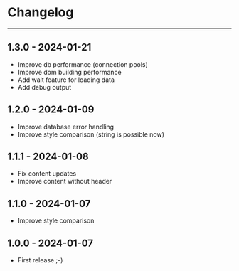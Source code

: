 # Changelog

---

## 1.3.0 - 2024-01-21
- Improve db performance (connection pools)
- Improve dom building performance
- Add wait feature for loading data
- Add debug output

## 1.2.0 - 2024-01-09
- Improve database error handling
- Improve style comparison (string is possible now)

## 1.1.1 - 2024-01-08
- Fix content updates
- Improve content without header

## 1.1.0 - 2024-01-07
- Improve style comparison

## 1.0.0 - 2024-01-07
- First release ;-)
